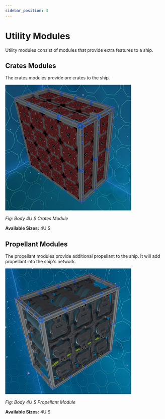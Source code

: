 ```yaml
---
sidebar_position: 3
---
```


# Utility Modules

Utility modules consist of modules that provide extra features to a ship.

## Crates Modules

The crates modules provide ore crates to the ship.

![Body 4U S Crates Module](./img/body_4U_S_crates.png)

_Fig: Body 4U S Crates Module_

**Available Sizes:** 4U S

## Propellant Modules

The propellant modules provide additional propellant to the ship. It will add propellant into the ship's network.

![Body 4U S Propellant Module](./img/body_4U_S_propellant.png)

_Fig: Body 4U S Propellant Module_

**Available Sizes:** 4U S
